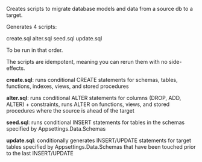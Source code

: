 Creates scripts to migrate database models and data from a source db to a target.

Generates 4 scripts:

create.sql
alter.sql
seed.sql
update.sql

To be run in that order. 

The scripts are idempotent, meaning you can rerun them with no side-effects.

**create.sql**: runs conditional CREATE statements for schemas, tables, functions, indexes, views, and stored procedures  

**alter.sql**: runs conditional ALTER statements for columns (DROP, ADD, ALTER) + constraints, runs ALTER on functions, views, and stored procedures where the source is ahead of the target  

**seed.sql**: runs conditional INSERT statements for tables in the schemas specified by Appsettings.Data.Schemas  

**update.sql**: conditionally generates INSERT/UPDATE statements for target tables specified by Appsettings.Data.Schemas that have been touched prior to the last INSERT/UPDATE  
